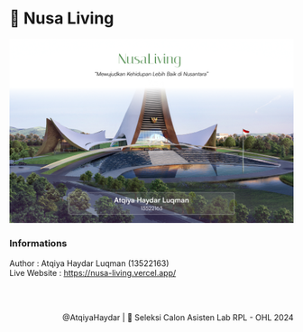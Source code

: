 # 🌱 Nusa Living

![Thumbnail](./public/Thumbnail.png)

### Informations
Author : Atqiya Haydar Luqman (13522163) <br>
Live Website : https://nusa-living.vercel.app/

###

<br>

###

<p align="right">@AtqiyaHaydar | 🌱 Seleksi Calon Asisten Lab RPL - OHL 2024</p>

